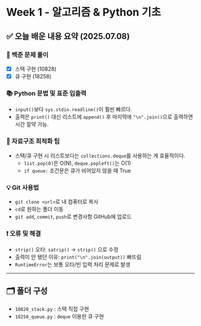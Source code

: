 # Week 1 - 알고리즘 & Python 기초

## ✅ 오늘 배운 내용 요약 (2025.07.08)

### 📌 백준 문제 풀이
- [x] 스택 구현 (10828)
- [x] 큐 구현 (18258)

### 📚 Python 문법 및 표준 입출력
- `input()`보다 `sys.stdin.readline()`이 훨씬 빠르다.
- 출력은 `print()` 대신 리스트에 `append()` 후 마지막에 `"\n".join()`으로 출력하면 시간 절약 가능.

### 🧠 자료구조 최적화 팁
- 스택/큐 구현 시 리스트보다는 `collections.deque`를 사용하는 게 효율적이다.
  - `list.pop(0)`은 O(N), `deque.popleft()`는 O(1)
  - `if queue:` 조건문은 큐가 비어있지 않을 때 True

### 💡 Git 사용법
- `git clone <url>`로 내 컴퓨터로 복사
- `cd`로 원하는 폴더 이동
- `git add`, `commit`, `push`로 변경사항 GitHub에 업로드

### ❗ 오류 및 해결
- `strip()` 오타: `satrip()` → `strip()` 으로 수정
- 출력이 안 됐던 이유: `print("\n".join(output))` 빠뜨림
- `RuntimeError`는 보통 오타/빈 입력 처리 문제로 발생

---

## 🗂️ 폴더 구성
- `10828_stack.py` : 스택 직접 구현
- `18258_queue.py` : `deque` 이용한 큐 구현
